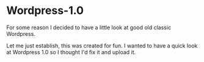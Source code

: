 Wordpress-1.0
=============

For some reason I decided to have a little look at good old classic Wordpress.


Let me just establish, this was created for fun. I wanted to have a quick look at Wordpress 1.0 so I thought I'd fix it and upload it.

